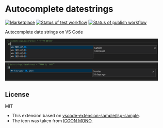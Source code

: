 Autocomplete datestrings
=====

[![Marketplace](https://vsmarketplacebadges.dev/version/oshikiri.datestrings.png)](https://marketplace.visualstudio.com/items?itemName=oshikiri.datestrings) [![Status of test workflow](https://github.com/oshikiri/vscode-datestrings/workflows/test/badge.svg)](https://github.com/oshikiri/vscode-datestrings/actions?query=workflow%3Atest) [![Status of publish workflow](https://github.com/oshikiri/vscode-datestrings/workflows/publish/badge.svg)](https://github.com/oshikiri/vscode-datestrings/actions?query=workflow%3Apublish)


Autocomplete date strings on VS Code

![Format1: YYYY-MM-DD](./doc/images/YYYY-MM-DD.png)
![Format2: MMMM D, YYYY](./doc/images/MMMM_D_YYYY.png)


## License

MIT

- This extension based on [vscode-extension-sample/lsp-sample](https://github.com/microsoft/vscode-extension-samples/tree/master/lsp-sample).
- The icon was taken from [ICOON MONO](https://icooon-mono.com/12572-%E3%82%AB%E3%83%AC%E3%83%B3%E3%83%80%E3%83%BC%E3%81%AE%E3%83%95%E3%83%AA%E3%83%BC%E3%82%A2%E3%82%A4%E3%82%B3%E3%83%B325/).
